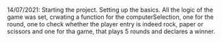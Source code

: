 14/07/2021: Starting the project. Setting up the basics. All the logic of the game was set, crwating a function for the computerSelection, one for the round, one to check whether the player entry is indeed rock, paper or scissors and one for tha game, that plays 5 rounds and declares a winner.